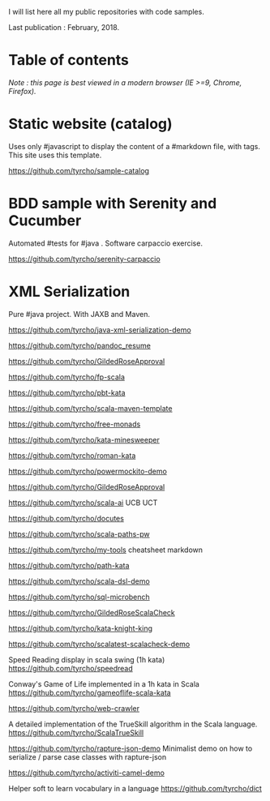 I will list here all my public repositories with code samples.

Last publication : February, 2018.	



Table of contents
=================

*Note : this page is best viewed in a modern browser (IE >=9, Chrome, Firefox).*



Static website (catalog)
========================

Uses only #javascript to display the content of a #markdown file, with tags. This site uses this template.
 
https://github.com/tyrcho/sample-catalog


BDD sample with Serenity and Cucumber
==========

Automated #tests for #java . Software carpaccio exercise.
 
https://github.com/tyrcho/serenity-carpaccio

XML Serialization 
====

Pure #java project. With JAXB and Maven.

https://github.com/tyrcho/java-xml-serialization-demo


https://github.com/tyrcho/pandoc_resume

https://github.com/tyrcho/GildedRoseApproval

https://github.com/tyrcho/fp-scala

https://github.com/tyrcho/pbt-kata

https://github.com/tyrcho/scala-maven-template

https://github.com/tyrcho/free-monads

https://github.com/tyrcho/kata-minesweeper

https://github.com/tyrcho/roman-kata

https://github.com/tyrcho/powermockito-demo

https://github.com/tyrcho/GildedRoseApproval

https://github.com/tyrcho/scala-ai UCB UCT

https://github.com/tyrcho/docutes

https://github.com/tyrcho/scala-paths-pw

https://github.com/tyrcho/my-tools cheatsheet markdown

https://github.com/tyrcho/path-kata

https://github.com/tyrcho/scala-dsl-demo

https://github.com/tyrcho/sql-microbench

https://github.com/tyrcho/GildedRoseScalaCheck

https://github.com/tyrcho/kata-knight-king

https://github.com/tyrcho/scalatest-scalacheck-demo


Speed Reading display in scala swing (1h kata)
https://github.com/tyrcho/speedread

Conway's Game of Life implemented in a 1h kata in Scala
https://github.com/tyrcho/gameoflife-scala-kata

https://github.com/tyrcho/web-crawler


A detailed implementation of the TrueSkill algorithm in the Scala language.
https://github.com/tyrcho/ScalaTrueSkill

https://github.com/tyrcho/rapture-json-demo
Minimalist demo on how to serialize / parse case classes with rapture-json

https://github.com/tyrcho/activiti-camel-demo

Helper soft to learn vocabulary in a language
https://github.com/tyrcho/dict